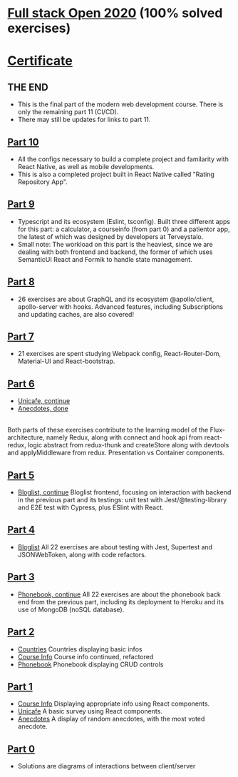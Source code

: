 # [Full stack Open 2020](https://fullstackopen.com/en) (100% solved exercises)
# [Certificate](https://studies.cs.helsinki.fi/stats/api/certificate/fullstackopen/en/73e0362267388c3329588af78459661d)

## THE END
- This is the final part of the modern web development course. There is only the remaining part 11 (CI/CD).
- There may still be updates for links to part 11.

## [Part 10](https://github.com/SonTrungTo/ReactNative_part10_2020)
- All the configs necessary to build a complete project and familarity with React Native, as well
as mobile developments.
- This is also a completed project built in React Native called "Rating Repository App".

## [Part 9](https://github.com/SonTrungTo/Fullstack-2020-Helsinki/tree/master/part9)
- Typescript and its ecosystem (Eslint, tsconfig). Built three different apps for this part:
a calculator, a courseinfo (from part 0) and a patientor app, the latest of which was designed
by developers at Terveystalo.
- Small note: The workload on this part is the heaviest, since we are dealing with both frontend
and backend, the former of which uses SemanticUI React and Formik to handle state management.

## [Part 8](https://github.com/SonTrungTo/Fullstack-2020-Helsinki/tree/master/part8)
- 26 exercises are about GraphQL and its ecosystem @apollo/client, apollo-server with hooks.
Advanced features, including Subscriptions and updating caches, are also covered!

## [Part 7](https://github.com/SonTrungTo/Fullstack-2020-Helsinki/tree/master/part7)
- 21 exercises are spent studying Webpack config, React-Router-Dom, Material-UI and React-bootstrap.

## [Part 6](https://github.com/SonTrungTo/Fullstack-2020-Helsinki/tree/master/part6)
- [Unicafe, continue](https://github.com/SonTrungTo/Fullstack-2020-Helsinki/tree/master/part6)
- [Anecdotes, done](https://github.com/SonTrungTo/Fullstack-2020-Helsinki/tree/master/part6)
<br />
Both parts of these exercises contribute to the learning model of the Flux-architecture, namely Redux,
along with connect and hook api from react-redux, logic abstract from redux-thunk and
createStore along with devtools and applyMiddleware from redux. Presentation vs Container components.

## [Part 5](https://github.com/SonTrungTo/Fullstack-2020-Helsinki/tree/master/part5/bloglist-frontend)
- [Bloglist, continue](https://github.com/SonTrungTo/Fullstack-2020-Helsinki/tree/master/part5/bloglist-frontend)
Bloglist frontend, focusing on interaction with backend in the previous part and its testings: unit test with Jest/@testing-library
and E2E test with Cypress, plus ESlint with React.

## [Part 4](https://github.com/SonTrungTo/Helsinki_part4)
- [Bloglist](https://github.com/SonTrungTo/Helsinki_part4) All 22 exercises are about testing with Jest, Supertest
and JSONWebToken, along with code refactors.

## [Part 3](https://github.com/SonTrungTo/FSHelsinki_part3)
- [Phonebook, continue](https://github.com/SonTrungTo/FSHelsinki_part3) All 22 exercises are about the phonebook back end
from the previous part, including its deployment to Heroku and its use of MongoDB (noSQL database).

## [Part 2](https://github.com/SonTrungTo/Fullstack-2020-Helsinki/tree/master/part2)
- [Countries](https://github.com/SonTrungTo/Fullstack-2020-Helsinki/tree/master/part2/countries) Countries displaying basic infos
- [Course Info](https://github.com/SonTrungTo/Fullstack-2020-Helsinki/tree/master/part2/courseinfo) Course info continued, refactored
- [Phonebook](https://github.com/SonTrungTo/Fullstack-2020-Helsinki/tree/master/part2/phonebook) Phonebook displaying CRUD controls

## [Part 1](https://github.com/SonTrungTo/Fullstack-2020-Helsinki/tree/master/part1)
- [Course Info](https://github.com/SonTrungTo/Fullstack-2020-Helsinki/tree/master/part1/courseinfo) Displaying appropriate info using React components.
- [Unicafe](https://github.com/SonTrungTo/Fullstack-2020-Helsinki/tree/master/part1/unicafe) A basic survey using React components.
- [Anecdotes](https://github.com/SonTrungTo/Fullstack-2020-Helsinki/tree/master/part1/anecdotes) A display of random anecdotes, with the most voted anecdote.

## [Part 0](https://github.com/SonTrungTo/Fullstack-2020-Helsinki/tree/master/part0)
- Solutions are diagrams of interactions between client/server